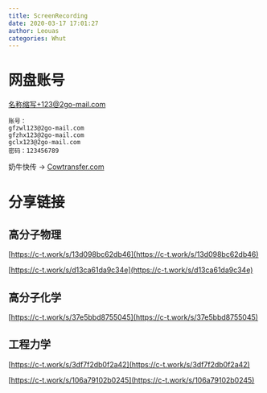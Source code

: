 ```yaml
---
title: ScreenRecording
date: 2020-03-17 17:01:27
author: Leouas
categories: Whut
---
```


# 网盘账号

名称缩写+123@2go-mail.com

```
账号：
gfzwl123@2go-mail.com
gfzhx123@2go-mail.com
gclx123@2go-mail.com
密码：123456789
```

奶牛快传 → [Cowtransfer.com](https://cowtransfer.com)

# 分享链接

## 高分子物理

[https://c-t.work/s/13d098bc62db46](https://c-t.work/s/13d098bc62db46)

[https://c-t.work/s/d13ca61da9c34e](https://c-t.work/s/d13ca61da9c34e)

## 高分子化学

[https://c-t.work/s/37e5bbd8755045](https://c-t.work/s/37e5bbd8755045)

## 工程力学

[https://c-t.work/s/3df7f2db0f2a42](https://c-t.work/s/3df7f2db0f2a42)

[https://c-t.work/s/106a79102b0245](https://c-t.work/s/106a79102b0245)